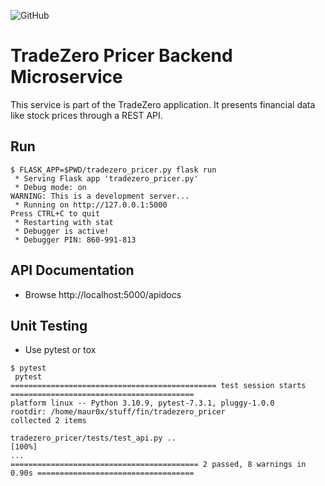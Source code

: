 ![GitHub](https://img.shields.io/github/license/mauroseb/tradezero-pricer)

# TradeZero Pricer Backend Microservice

This service is part of the TradeZero application.
It presents financial data like stock prices through a REST API.

## Run
```
$ FLASK_APP=$PWD/tradezero_pricer.py flask run
 * Serving Flask app 'tradezero_pricer.py'
 * Debug mode: on
WARNING: This is a development server...
 * Running on http://127.0.0.1:5000
Press CTRL+C to quit
 * Restarting with stat
 * Debugger is active!
 * Debugger PIN: 860-991-813
```

## API Documentation

 - Browse http://localhost:5000/apidocs


## Unit Testing

 - Use pytest or tox
~~~
$ pytest
 pytest                               
============================================== test session starts =========================================
platform linux -- Python 3.10.9, pytest-7.3.1, pluggy-1.0.0
rootdir: /home/maur0x/stuff/fin/tradezero_pricer
collected 2 items                                                                                     

tradezero_pricer/tests/test_api.py ..                                                                 [100%]
...
========================================== 2 passed, 8 warnings in 0.90s ===================================
~~~
